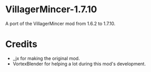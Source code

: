 # VillagerMincer-1.7.10
A port of the VillagerMincer mod from 1.6.2 to 1.7.10.

# Credits
* _jx for making the original mod.
* VortexBlender for helping a lot during this mod's development.
